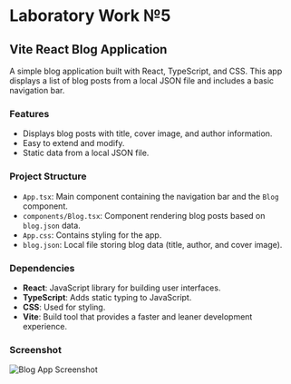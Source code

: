 # Laboratory Work №5
## Vite React Blog Application

A simple blog application built with React, TypeScript, and CSS. This app displays a list of blog posts from a local JSON file and includes a basic navigation bar.

### Features

- Displays blog posts with title, cover image, and author information.
- Easy to extend and modify.
- Static data from a local JSON file.

### Project Structure

- `App.tsx`: Main component containing the navigation bar and the `Blog` component.
- `components/Blog.tsx`: Component rendering blog posts based on `blog.json` data.
- `App.css`: Contains styling for the app.
- `blog.json`: Local file storing blog data (title, author, and cover image).

### Dependencies

- **React**: JavaScript library for building user interfaces.
- **TypeScript**: Adds static typing to JavaScript.
- **CSS**: Used for styling.
- **Vite**: Build tool that provides a faster and leaner development experience.

### Screenshot


![Blog App Screenshot](./img/readme.png)
